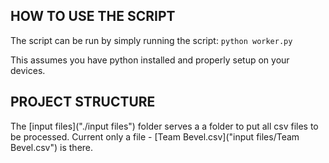 ## HOW TO USE THE SCRIPT
The script can be run by simply running the script:
`python worker.py`

This assumes you have python installed and properly setup on your devices.

## PROJECT STRUCTURE
The [input files]("./input files") folder serves a a folder to put all csv files to be processed. Current only a file - [Team Bevel.csv]("input files/Team Bevel.csv") is there.